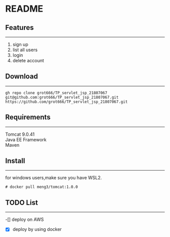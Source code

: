 README
===========================
## Features
***
1. sign up  
2. list all users  
3. login  
4. delete account

## Download
***
    gh repo clone grot666/TP_servlet_jsp_21807067
    git@github.com:grot666/TP_servlet_jsp_21807067.git
    https://github.com/grot666/TP_servlet_jsp_21807067.git
## Requirements
***
Tomcat  9.0.41  
Java EE  Framework  
Maven  

## Install  
***
for windows users,make sure you have WSL2.  

    # docker pull meng3/tomcat:1.0.0
    

## TODO List
***

-[] deploy on AWS  
-[X] deploy by using docker  





